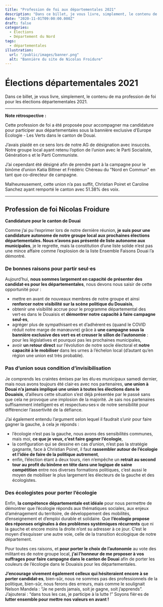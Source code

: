 ```yaml
---
title: "Profession de foi aux départementales 2021"
description: "Dans ce billet, je vous livre, simplement, le contenu de ma profession de foi pour les élections départementales 2021 sur le canton de Douai."
date: "2020-11-01T09:00:00.000Z"
draft: false
categories:
  - Élections
  - Département du Nord
tags:
  - départementales
illustration:
  url: "/public/images/banner.png"
  alt: "Bannière du site de Nicolas Froidure"
---
```


# Élections départementales 2021

Dans ce billet, je vous livre, simplement, le contenu de ma profession de foi pour les élections départementales 2021.

---

**Note rétrospective :**

Cette profession de foi a été proposée pour accompagner ma candidature pour participer aux départementales sous la bannière exclusive d’Europe Écologie - Les Verts dans le canton de Douai.

J’avais plaidé en ce sens lors de notre AG de désignation avec insuccès. Notre groupe local ayant retenu l’option de l’union avec le Parti Socialiste, Génération·s et le Parti Communiste.

J’ai cependant été désigné afin de prendre part à la campagne pour le binôme d’union Katia Bittner et Frédéric Chéreau du "Nord en Commun" en tant que co-directeur de campagne.

Malheureusement, cette union n’a pas suffit, Christian Poiret et Caroline Sanchez ayant remporté le canton avec 51.38% des voix.

---

## Profession de foi Nicolas Froidure

**Candidature pour le canton de Douai**

Comme j’ai pu l’exprimer lors de notre dernière réunion, **je suis pour une candidature autonome de notre groupe local aux prochaines élections départementales. Nous n’avons pas présenté de liste autonome aux municipales**, je le regrette, mais la constitution d’une liste solide n’est pas une mince affaire comme l’explosion de la liste Ensemble Faisons Douai l’a démontré.

### De bonnes raisons pour partir seul·es 

Aujourd’hui, **nous sommes largement en capacité de présenter des candidat·es pour les départementales**, nous devons nous saisir de cette opportunité pour :
- mettre en avant de nouveaux membres de notre groupe et ainsi **renforcer notre visibilité sur la scène politique du Douaisis**, 
- obtenir une visibilité accrue pour le programme départemental des vert·es dans le Douaisis et **démontrer notre capacité à faire campagne seul·es**, 
- agréger plus de sympathisant·es et d’adhérent·es (quand le COVID réduit notre marge de manœuvre) grâce à **une campagne sous la bannière exclusive des vert·es et creuser le sillon de l’autonomie** : pour les législatives et pourquoi pas les prochaines municipales,
- avoir **un retour direct** sur l’évolution de notre socle électoral et **notre capacité à le mobiliser** dans les urnes à l’échelon local (d’autant qu’en région une union est très probable). 

### Pas d’union sous condition d’invisibilisation 

Je comprends les craintes émises par les élu·es municipaux samedi dernier, mais nous avons toujours été clair·es avec nos partenaires, **une union à Douai n’a jamais impliqué une union à toutes les élections dans le Douaisis**, d’ailleurs cette situation s’est déjà présentée par le passé sans que cela ne provoque une implosion de la majorité. Je sais nos partenaires suffisamment intelligent·es et respectueu·ses·x de notre sensibilité pour différencier l’assertivité de la défiance. 

J’ai également entendu l’argument selon lequel il faudrait s’unir pour faire gagner la gauche, à cela je réponds : 
- l’écologie n’est pas la gauche, nous avons des sensibilités communes, mais moi, **ce que je veux, c’est faire gagner l’écologie**,
- la configuration qui se dessine en cas d’union, n’est pas la stratégie gagnante, face à Christian Poiret, il faut **rassembler autour de l’écologie et l’idée de faire de la politique autrement**,
- enfin, l’élection étant à deux tours, rien n’empêche un **retrait au second tour au profit du binôme en tête dans une logique de saine compétition** entre nos diverses formations politiques, c’est aussi le moyen de mobiliser le plus largement les électeurs de la gauche et des écologistes.

### Des écologistes pour porter l’écologie 

Enfin, **la compétence départementale est idéale** pour nous permettre de démontrer que l’écologie réponds aux thématiques sociales, aux enjeux d’aménagement du territoire, de développement des mobilités, d’enseignement et d’emploi durable et solidaire. Que **l’écologie propose des réponses originales à des problèmes systémiques récurrents** que ni la gauche et encore moins la droite n’ont su adresser à ce jour. C’est le moyen d’esquisser une autre voie, celle de la transition écologique de notre département. 

Pour toutes ces raisons, et **pour porter le choix de l’autonomie** au vote des militant·es de notre groupe local, **j’ai l’honneur de me proposer à vos suffrages pour faire campagne dans le canton de Douai** afin de porter les couleurs de l’écologie dans le Douaisis pour les départementales.

**J’encourage vivement également celleux qui hésiteraient encore à se porter candidat·es**, bien-sûr, nous ne sommes pas des professionnels de la politique, bien-sûr, nous ferons des erreurs, mais comme le soulignait Nelson Mandela : “Je ne perds jamais, soit je gagne, soit j’apprends”. J’ajouterai : “dans tous les cas, je participe à la lutte !” Soyons fièr·es de **lutter ensemble pour mettre nos valeurs en avant !**

